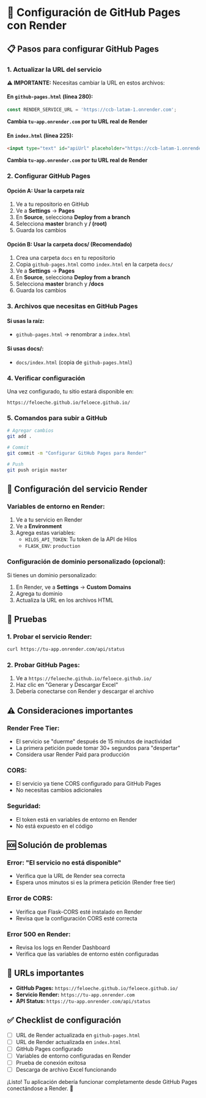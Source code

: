 # 🚀 Configuración de GitHub Pages con Render

## 📋 **Pasos para configurar GitHub Pages**

### **1. Actualizar la URL del servicio**

**⚠️ IMPORTANTE:** Necesitas cambiar la URL en estos archivos:

#### **En `github-pages.html` (línea 280):**
```javascript
const RENDER_SERVICE_URL = 'https://ccb-latam-1.onrender.com';
```
**Cambia `tu-app.onrender.com` por tu URL real de Render**

#### **En `index.html` (línea 225):**
```html
<input type="text" id="apiUrl" placeholder="https://ccb-latam-1.onrender.com" value="https://ccb-latam-1.onrender.com">
```
**Cambia `tu-app.onrender.com` por tu URL real de Render**

### **2. Configurar GitHub Pages**

#### **Opción A: Usar la carpeta raíz**
1. Ve a tu repositorio en GitHub
2. Ve a **Settings** → **Pages**
3. En **Source**, selecciona **Deploy from a branch**
4. Selecciona **master** branch y **/ (root)**
5. Guarda los cambios

#### **Opción B: Usar la carpeta docs/ (Recomendado)**
1. Crea una carpeta `docs` en tu repositorio
2. Copia `github-pages.html` como `index.html` en la carpeta `docs/`
3. Ve a **Settings** → **Pages**
4. En **Source**, selecciona **Deploy from a branch**
5. Selecciona **master** branch y **/docs**
6. Guarda los cambios

### **3. Archivos que necesitas en GitHub Pages**

#### **Si usas la raíz:**
- `github-pages.html` → renombrar a `index.html`

#### **Si usas docs/:**
- `docs/index.html` (copia de `github-pages.html`)

### **4. Verificar configuración**

Una vez configurado, tu sitio estará disponible en:
```
https://feloeche.github.io/feloece.github.io/
```

### **5. Comandos para subir a GitHub**

```bash
# Agregar cambios
git add .

# Commit
git commit -m "Configurar GitHub Pages para Render"

# Push
git push origin master
```

## 🔧 **Configuración del servicio Render**

### **Variables de entorno en Render:**
1. Ve a tu servicio en Render
2. Ve a **Environment**
3. Agrega estas variables:
   - `HILOS_API_TOKEN`: Tu token de la API de Hilos
   - `FLASK_ENV`: `production`

### **Configuración de dominio personalizado (opcional):**
Si tienes un dominio personalizado:
1. En Render, ve a **Settings** → **Custom Domains**
2. Agrega tu dominio
3. Actualiza la URL en los archivos HTML

## 🧪 **Pruebas**

### **1. Probar el servicio Render:**
```bash
curl https://tu-app.onrender.com/api/status
```

### **2. Probar GitHub Pages:**
1. Ve a `https://feloeche.github.io/feloece.github.io/`
2. Haz clic en "Generar y Descargar Excel"
3. Debería conectarse con Render y descargar el archivo

## ⚠️ **Consideraciones importantes**

### **Render Free Tier:**
- El servicio se "duerme" después de 15 minutos de inactividad
- La primera petición puede tomar 30+ segundos para "despertar"
- Considera usar Render Paid para producción

### **CORS:**
- El servicio ya tiene CORS configurado para GitHub Pages
- No necesitas cambios adicionales

### **Seguridad:**
- El token está en variables de entorno en Render
- No está expuesto en el código

## 🆘 **Solución de problemas**

### **Error: "El servicio no está disponible"**
- Verifica que la URL de Render sea correcta
- Espera unos minutos si es la primera petición (Render free tier)

### **Error de CORS:**
- Verifica que Flask-CORS esté instalado en Render
- Revisa que la configuración CORS esté correcta

### **Error 500 en Render:**
- Revisa los logs en Render Dashboard
- Verifica que las variables de entorno estén configuradas

## 📱 **URLs importantes**

- **GitHub Pages:** `https://feloeche.github.io/feloece.github.io/`
- **Servicio Render:** `https://tu-app.onrender.com`
- **API Status:** `https://tu-app.onrender.com/api/status`

## ✅ **Checklist de configuración**

- [ ] URL de Render actualizada en `github-pages.html`
- [ ] URL de Render actualizada en `index.html`
- [ ] GitHub Pages configurado
- [ ] Variables de entorno configuradas en Render
- [ ] Prueba de conexión exitosa
- [ ] Descarga de archivo Excel funcionando

¡Listo! Tu aplicación debería funcionar completamente desde GitHub Pages conectándose a Render. 🎉
